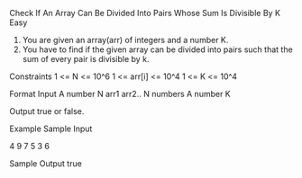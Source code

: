 Check If An Array Can Be Divided Into Pairs Whose Sum Is Divisible By K
Easy

1. You are given an array(arr) of integers and a number K.
2. You have to find if the given array can be divided into pairs such that the sum of every pair is divisible by k.

Constraints
1 <= N <= 10^6
1 <= arr[i] <= 10^4
1 <= K <= 10^4

Format
Input
A number N
arr1
arr2.. N numbers
A number K

Output
true or false.

Example
Sample Input

4
9 7 5 3
6

Sample Output
true